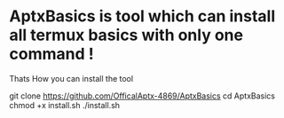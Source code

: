 # AptxBasics is tool which can install all termux basics with only one command !

Thats How you can install the tool

git clone https://github.com/OfficalAptx-4869/AptxBasics
cd AptxBasics
chmod +x install.sh
./install.sh
